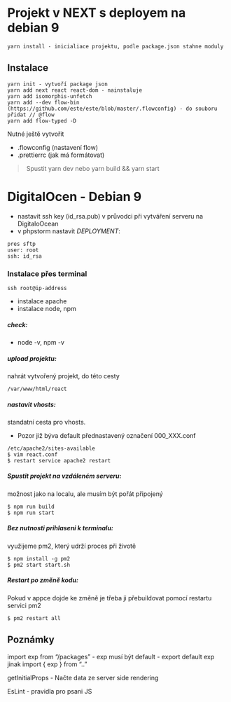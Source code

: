 # Projekt v NEXT s deployem na debian 9
```
yarn install - inicialiace projektu, podle package.json stahne moduly
```
## Instalace
```
yarn init - vytvoří package json
yarn add next react react-dom - nainstaluje
yarn add isomorphis-unfetch
yarn add --dev flow-bin (https://github.com/este/este/blob/master/.flowconfig) - do souboru přidat // @flow
yarn add flow-typed -D
```
Nutné ještě vytvořit
- .flowconfig (nastavení flow)
- .prettierrc (jak má formátovat)

> Spustit yarn dev nebo yarn build && yarn start

# DigitalOcen - Debian 9
- nastavit ssh key (id_rsa.pub) v průvodci při vytváření serveru na DigitaloOcean
- v phpstorm nastavit *DEPLOYMENT*:
```
pres sftp
user: root
ssh: id_rsa
```
### Instalace přes terminal
```
ssh root@ip-address
```
- instalace apache
- instalace node, npm

##### check: 
- node -v, npm -v

##### upload projektu:
nahrát vytvořený projekt, do této cesty
```
/var/www/html/react
```
##### nastavit vhosts:
standatní cesta pro vhosts. 
- Pozor již býva default přednastavený označení 000_XXX.conf
```
/etc/apache2/sites-available
$ vim react.conf
$ restart service apache2 restart 
```
##### Spustit projekt na vzdáleném serveru:
možnost jako na localu, ale musím být pořát připojený
```
$ npm run build
$ npm run start
```

##### Bez nutnosti prihlaseni k terminalu:
využijeme pm2, který udrží proces při životě
```
$ npm install -g pm2
$ pm2 start start.sh
```

##### Restart po změně kodu:
Pokud v appce dojde ke změně je třeba ji přebuildovat pomocí restartu servici pm2
```
$ pm2 restart all
```

## Poznámky
import exp from “/packages” - exp musí být default - export default exp jinak
import { exp } from “..”

getInitialProps - Načte data ze server side rendering

<Hello name=“Kitty” fn=/>

EsLint - pravidla pro psani JS



